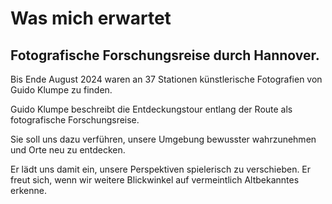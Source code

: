 Was mich erwartet
=================

## Fotografische Forschungsreise durch Hannover.

Bis Ende August 2024 waren an 37 Stationen künstlerische Fotografien von Guido Klumpe zu finden.

Guido Klumpe beschreibt die Entdeckungstour entlang der Route als fotografische Forschungsreise.

Sie soll uns dazu verführen, unsere Umgebung bewusster wahrzunehmen und Orte neu zu entdecken.

Er lädt uns damit ein, unsere Perspektiven spielerisch zu verschieben. Er freut sich, wenn wir weitere Blickwinkel auf vermeintlich Altbekanntes erkenne.